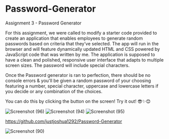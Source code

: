 # Password-Generator
Assignment 3 - Password Generator

For this assignment, we were called to modify a starter code provided to create an application that enables employees to generate random passwords based on criteria that they’ve selected. The app will run in the browser and will feature dynamically updated HTML and CSS powered by JavaScript code that was written by me. The application is supposed to have a clean and polished, responsive user interface that adapts to multiple screen sizes.
The password will include special characters.

Once the Password generator is ran to perfection, there should be no console errors & you'll be given a random password of your choosing featuring a number, special character, uppercase and lowercase letters if you decide or any combination of the choices.

You can do this by clicking the button on the screen! Try it out! 😎✨😊


















![Screenshot (96)](https://user-images.githubusercontent.com/83887301/122800192-a462e400-d290-11eb-8334-287de59dfc0b.png)
![Screenshot (94)](https://user-images.githubusercontent.com/83887301/122800196-a4fb7a80-d290-11eb-81dc-5c0567b0dabf.png)
![Screenshot (95)](https://user-images.githubusercontent.com/83887301/122800197-a4fb7a80-d290-11eb-8f1e-744f2a5ffa77.png)

https://github.com/justjoshua1292/Password-Generator



























![Screenshot (90)](https://user-images.githubusercontent.com/83887301/122782538-cce1e280-d27e-11eb-9484-11fc1a787126.png)
